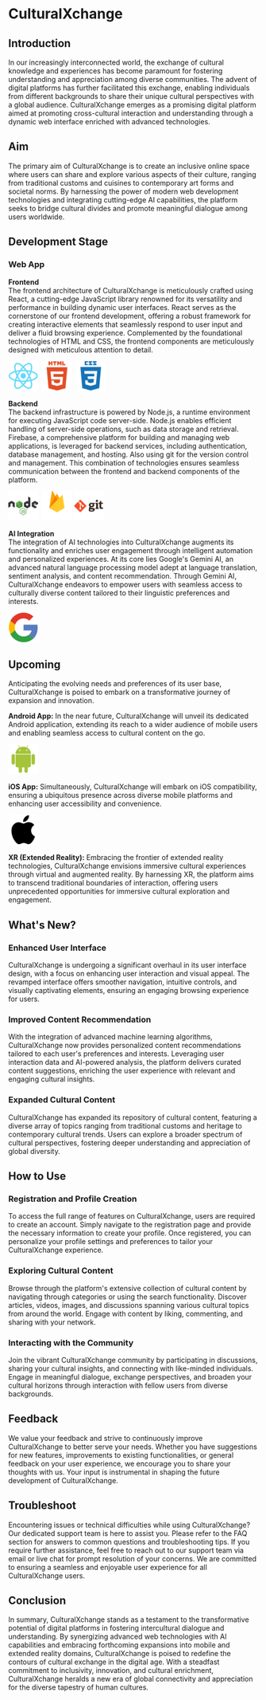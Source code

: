 # CulturalXchange

## Introduction

In our increasingly interconnected world, the exchange of cultural knowledge and experiences has become paramount for fostering understanding and appreciation among diverse communities. The advent of digital platforms has further facilitated this exchange, enabling individuals from different backgrounds to share their unique cultural perspectives with a global audience. CulturalXchange emerges as a promising digital platform aimed at promoting cross-cultural interaction and understanding through a dynamic web interface enriched with advanced technologies.

## Aim

The primary aim of CulturalXchange is to create an inclusive online space where users can share and explore various aspects of their culture, ranging from traditional customs and cuisines to contemporary art forms and societal norms. By harnessing the power of modern web development technologies and integrating cutting-edge AI capabilities, the platform seeks to bridge cultural divides and promote meaningful dialogue among users worldwide.

## Development Stage

### Web App

**Frontend** <br>
The frontend architecture of CulturalXchange is meticulously crafted using React, a cutting-edge JavaScript library renowned for its versatility and performance in building dynamic user interfaces. React serves as the cornerstone of our frontend development, offering a robust framework for creating interactive elements that seamlessly respond to user input and deliver a fluid browsing experience. Complemented by the foundational technologies of HTML and CSS, the frontend components are meticulously designed with meticulous attention to detail.

<img src="https://raw.githubusercontent.com/devicons/devicon/6910f0503efdd315c8f9b858234310c06e04d9c0/icons/react/react-original.svg" title="React JS" alt="React JS" width="60" height="60">&nbsp;
<img src="https://raw.githubusercontent.com/devicons/devicon/6910f0503efdd315c8f9b858234310c06e04d9c0/icons/html5/html5-plain-wordmark.svg" title="HTML 5" alt="HTML 5" width="60" height="60">&nbsp;
<img src="https://raw.githubusercontent.com/devicons/devicon/6910f0503efdd315c8f9b858234310c06e04d9c0/icons/css3/css3-plain-wordmark.svg" title="CSS 3" alt="CSS 3" width="60" height="60">&nbsp;

**Backend** <br>
The backend infrastructure is powered by Node.js, a runtime environment for executing JavaScript code server-side. Node.js enables efficient handling of server-side operations, such as data storage and retrieval. Firebase, a comprehensive platform for building and managing web applications, is leveraged for backend services, including authentication, database management, and hosting. Also using git for the version control and management. This combination of technologies ensures seamless communication between the frontend and backend components of the platform. <br>

<img src="https://raw.githubusercontent.com/devicons/devicon/6910f0503efdd315c8f9b858234310c06e04d9c0/icons/nodejs/nodejs-original-wordmark.svg" title="Node JS" alt="Node JS" width="60" height="60">&nbsp;
<img src="https://raw.githubusercontent.com/devicons/devicon/6910f0503efdd315c8f9b858234310c06e04d9c0/icons/firebase/firebase-original-wordmark.svg" title="Firebase" alt="Firebase" width="60" height="60">
<img src="https://raw.githubusercontent.com/devicons/devicon/6910f0503efdd315c8f9b858234310c06e04d9c0/icons/git/git-original-wordmark.svg" title="Git" alt="Git" width="60" height="60">&nbsp;

**AI Integration** <br>
The integration of AI technologies into CulturalXchange augments its functionality and enriches user engagement through intelligent automation and personalized experiences. At its core lies Google's Gemini AI, an advanced natural language processing model adept at language translation, sentiment analysis, and content recommendation. Through Gemini AI, CulturalXchange endeavors to empower users with seamless access to culturally diverse content tailored to their linguistic preferences and interests. <br>

<img src="https://raw.githubusercontent.com/devicons/devicon/6910f0503efdd315c8f9b858234310c06e04d9c0/icons/google/google-original.svg" title="Google" alt="Google" width="60" height="60">&nbsp;

## Upcoming

Anticipating the evolving needs and preferences of its user base, CulturalXchange is poised to embark on a transformative journey of expansion and innovation. <br>

**Android App:** In the near future, CulturalXchange will unveil its dedicated Android application, extending its reach to a wider audience of mobile users and enabling seamless access to cultural content on the go. <br>

<img src="https://raw.githubusercontent.com/devicons/devicon/6910f0503efdd315c8f9b858234310c06e04d9c0/icons/android/android-original.svg" title="Android" alt="Android" width="60" height="60">&nbsp;

**iOS App:** Simultaneously, CulturalXchange will embark on iOS compatibility, ensuring a ubiquitous presence across diverse mobile platforms and enhancing user accessibility and convenience. <br>

<img src="https://raw.githubusercontent.com/devicons/devicon/6910f0503efdd315c8f9b858234310c06e04d9c0/icons/apple/apple-original.svg" title="Apple" alt="Apple" width="60" height="60">&nbsp;

**XR (Extended Reality):** Embracing the frontier of extended reality technologies, CulturalXchange envisions immersive cultural experiences through virtual and augmented reality. By harnessing XR, the platform aims to transcend traditional boundaries of interaction, offering users unprecedented opportunities for immersive cultural exploration and engagement.

## What's New?

### Enhanced User Interface

CulturalXchange is undergoing a significant overhaul in its user interface design, with a focus on enhancing user interaction and visual appeal. The revamped interface offers smoother navigation, intuitive controls, and visually captivating elements, ensuring an engaging browsing experience for users.

### Improved Content Recommendation

With the integration of advanced machine learning algorithms, CulturalXchange now provides personalized content recommendations tailored to each user's preferences and interests. Leveraging user interaction data and AI-powered analysis, the platform delivers curated content suggestions, enriching the user experience with relevant and engaging cultural insights.

### Expanded Cultural Content

CulturalXchange has expanded its repository of cultural content, featuring a diverse array of topics ranging from traditional customs and heritage to contemporary cultural trends. Users can explore a broader spectrum of cultural perspectives, fostering deeper understanding and appreciation of global diversity.

## How to Use

### Registration and Profile Creation

To access the full range of features on CulturalXchange, users are required to create an account. Simply navigate to the registration page and provide the necessary information to create your profile. Once registered, you can personalize your profile settings and preferences to tailor your CulturalXchange experience.

### Exploring Cultural Content

Browse through the platform's extensive collection of cultural content by navigating through categories or using the search functionality. Discover articles, videos, images, and discussions spanning various cultural topics from around the world. Engage with content by liking, commenting, and sharing with your network.

### Interacting with the Community

Join the vibrant CulturalXchange community by participating in discussions, sharing your cultural insights, and connecting with like-minded individuals. Engage in meaningful dialogue, exchange perspectives, and broaden your cultural horizons through interaction with fellow users from diverse backgrounds.

## Feedback

We value your feedback and strive to continuously improve CulturalXchange to better serve your needs. Whether you have suggestions for new features, improvements to existing functionalities, or general feedback on your user experience, we encourage you to share your thoughts with us. Your input is instrumental in shaping the future development of CulturalXchange.

## Troubleshoot

Encountering issues or technical difficulties while using CulturalXchange? Our dedicated support team is here to assist you. Please refer to the FAQ section for answers to common questions and troubleshooting tips. If you require further assistance, feel free to reach out to our support team via email or live chat for prompt resolution of your concerns. We are committed to ensuring a seamless and enjoyable user experience for all CulturalXchange users.

## Conclusion

In summary, CulturalXchange stands as a testament to the transformative potential of digital platforms in fostering intercultural dialogue and understanding. By synergizing advanced web technologies with AI capabilities and embracing forthcoming expansions into mobile and extended reality domains, CulturalXchange is poised to redefine the contours of cultural exchange in the digital age. With a steadfast commitment to inclusivity, innovation, and cultural enrichment, CulturalXchange heralds a new era of global connectivity and appreciation for the diverse tapestry of human cultures.
